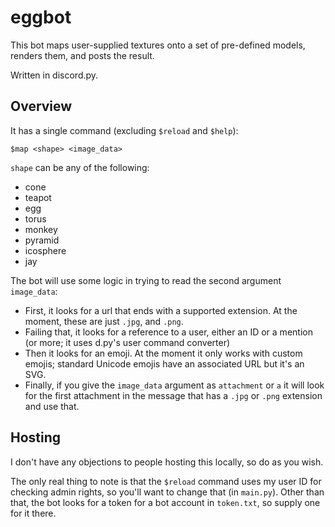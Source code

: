# eggbot

This bot maps user-supplied textures onto a set of pre-defined models, renders them, and posts the result.

Written in discord.py.

## Overview

It has a single command (excluding `$reload` and `$help`):

`$map <shape> <image_data>`

`shape` can be any of the following:
- cone
- teapot
- egg
- torus
- monkey
- pyramid
- icosphere
- jay

The bot will use some logic in trying to read the second argument `image_data`:

- First, it looks for a url that ends with a supported extension. At the moment, these are just `.jpg`, and `.png`.
- Failing that, it looks for a reference to a user, either an ID or a mention (or more; it uses d.py's user command converter)
- Then it looks for an emoji. At the moment it only works with custom emojis; standard Unicode emojis have an associated URL but it's an SVG.
- Finally, if you give the `image_data` argument as `attachment` or `a` it will look for the first attachment in the message that has a `.jpg` or `.png` extension and use that.

## Hosting

I don't have any objections to people hosting this locally, so do as you wish.

The only real thing to note is that the `$reload` command uses my user ID for checking admin rights, so you'll want to change that (in `main.py`). Other than that, the bot looks for a token for a bot account in `token.txt`, so supply one for it there.